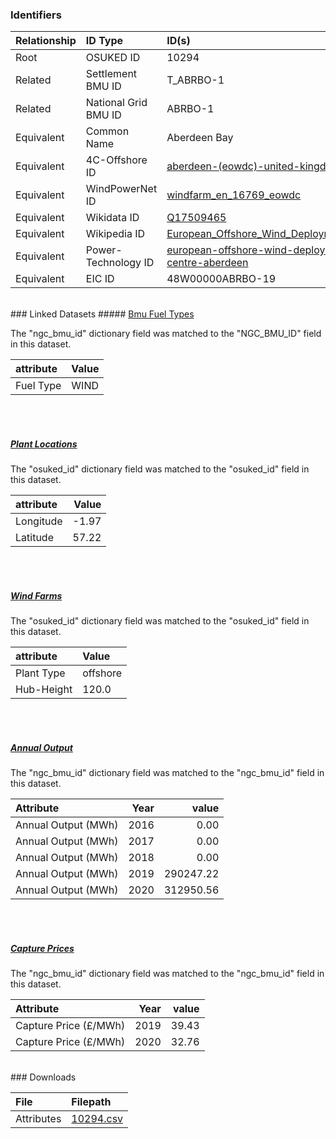 ### Identifiers

| Relationship   | ID Type              | ID(s)                                                                                                                                            |
|:---------------|:---------------------|:-------------------------------------------------------------------------------------------------------------------------------------------------|
| Root           | OSUKED ID            | 10294                                                                                                                                            |
| Related        | Settlement BMU ID    | T_ABRBO-1                                                                                                                                        |
| Related        | National Grid BMU ID | ABRBO-1                                                                                                                                          |
| Equivalent     | Common Name          | Aberdeen Bay                                                                                                                                     |
| Equivalent     | 4C-Offshore ID       | [aberdeen-(eowdc)-united-kingdom-uk47](https://www.4coffshore.com/windfarms/united-kingdom/aberdeen-(eowdc)-united-kingdom-uk47.html)            |
| Equivalent     | WindPowerNet ID      | [windfarm_en_16769_eowdc](https://www.thewindpower.net/windfarm_en_16769_eowdc.php)                                                              |
| Equivalent     | Wikidata ID          | [Q17509465](https://www.wikidata.org/wiki/Q17509465)                                                                                             |
| Equivalent     | Wikipedia ID         | [European_Offshore_Wind_Deployment_Centre](https://en.wikipedia.org/wiki/European_Offshore_Wind_Deployment_Centre)                               |
| Equivalent     | Power-Technology ID  | [european-offshore-wind-deployment-centre-aberdeen](https://www.power-technology.com/projects/european-offshore-wind-deployment-centre-aberdeen) |
| Equivalent     | EIC ID               | 48W00000ABRBO-19                                                                                                                                 |

<br>
### Linked Datasets
##### <a href="https://osuked.github.io/Power-Station-Dictionary/datasets/bmu-fuel-types">Bmu Fuel Types</a>



The "ngc_bmu_id" dictionary field was matched to the "NGC_BMU_ID" field in this dataset.

| attribute   | Value   |
|:------------|:--------|
| Fuel Type   | WIND    |

<br><br>
##### <a href="https://osuked.github.io/Power-Station-Dictionary/datasets/plant-locations">Plant Locations</a>



The "osuked_id" dictionary field was matched to the "osuked_id" field in this dataset.

| attribute   |   Value |
|:------------|--------:|
| Longitude   |   -1.97 |
| Latitude    |   57.22 |

<br><br>
##### <a href="https://osuked.github.io/Power-Station-Dictionary/datasets/wind-farms">Wind Farms</a>



The "osuked_id" dictionary field was matched to the "osuked_id" field in this dataset.

| attribute   | Value    |
|:------------|:---------|
| Plant Type  | offshore |
| Hub-Height  | 120.0    |

<br><br>
##### <a href="https://osuked.github.io/Power-Station-Dictionary/datasets/annual-output">Annual Output</a>



The "ngc_bmu_id" dictionary field was matched to the "ngc_bmu_id" field in this dataset.

| Attribute           |   Year |     value |
|:--------------------|-------:|----------:|
| Annual Output (MWh) |   2016 |      0.00 |
| Annual Output (MWh) |   2017 |      0.00 |
| Annual Output (MWh) |   2018 |      0.00 |
| Annual Output (MWh) |   2019 | 290247.22 |
| Annual Output (MWh) |   2020 | 312950.56 |

<br><br>
##### <a href="https://osuked.github.io/Power-Station-Dictionary/datasets/capture-prices">Capture Prices</a>



The "ngc_bmu_id" dictionary field was matched to the "ngc_bmu_id" field in this dataset.

| Attribute             |   Year |   value |
|:----------------------|-------:|--------:|
| Capture Price (£/MWh) |   2019 |   39.43 |
| Capture Price (£/MWh) |   2020 |   32.76 |


<br>
### Downloads


| File       | Filepath                                                                              |
|:-----------|:--------------------------------------------------------------------------------------|
| Attributes | [10294.csv](https://osuked.github.io/Power-Station-Dictionary/object_attrs/10294.csv) |
